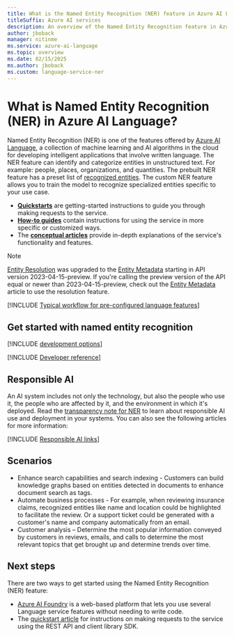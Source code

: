 ```yaml
---
title: What is the Named Entity Recognition (NER) feature in Azure AI Language?
titleSuffix: Azure AI services
description: An overview of the Named Entity Recognition feature in Azure AI services, which helps you extract categories of entities in text.
author: jboback
manager: nitinme
ms.service: azure-ai-language
ms.topic: overview
ms.date: 02/15/2025
ms.author: jboback
ms.custom: language-service-ner
---
```


# What is Named Entity Recognition (NER) in Azure AI Language?

Named Entity Recognition (NER) is one of the features offered by [Azure AI Language](../overview.md), a collection of machine learning and AI algorithms in the cloud for developing intelligent applications that involve written language. The NER feature can identify and categorize entities in unstructured text. For example: people, places, organizations, and quantities. The prebuilt NER feature has a preset list of [recognized entities](concepts/named-entity-categories.md). The custom NER feature allows you to train the model to recognize specialized entities specific to your use case.

* [**Quickstarts**](quickstart.md) are getting-started instructions to guide you through making requests to the service.
* [**How-to guides**](how-to-call.md) contain instructions for using the service in more specific or customized ways.
* The [**conceptual articles**](concepts/named-entity-categories.md) provide in-depth explanations of the service's functionality and features.

> [!NOTE]
> [Entity Resolution](concepts/entity-resolutions.md) was upgraded to the [Entity Metadata](concepts/entity-metadata.md) starting in API version 2023-04-15-preview. If you're calling the preview version of the API equal or newer than 2023-04-15-preview, check out the [Entity Metadata](concepts/entity-metadata.md) article to use the resolution feature.

[!INCLUDE [Typical workflow for pre-configured language features](../includes/overview-typical-workflow.md)]

## Get started with named entity recognition

[!INCLUDE [development options](./includes/development-options.md)]

[!INCLUDE [Developer reference](../includes/reference-samples-text-analytics.md)] 

## Responsible AI 

An AI system includes not only the technology, but also the people who use it, the people who are affected by it, and the environment in which it's deployed. Read the [transparency note for NER](/azure/ai-foundry/responsible-ai/language-service/transparency-note-named-entity-recognition?context=/azure/ai-services/language-service/context/context) to learn about responsible AI use and deployment in your systems. You can also see the following articles for more information:

[!INCLUDE [Responsible AI links](../includes/overview-responsible-ai-links.md)]

## Scenarios

*	Enhance search capabilities and search indexing - Customers can build knowledge graphs based on entities detected in documents to enhance document search as tags.
*	Automate business processes - For example, when reviewing insurance claims, recognized entities like name and location could be highlighted to facilitate the review. Or a support ticket could be generated with a customer's name and company automatically from an email.
*	Customer analysis – Determine the most popular information conveyed by customers in reviews, emails, and calls to determine the most relevant topics that get brought up and determine trends over time. 

## Next steps

There are two ways to get started using the Named Entity Recognition (NER) feature:
* [Azure AI Foundry](../../../ai-foundry/what-is-azure-ai-foundry.md) is a web-based platform that lets you use several Language service features without needing to write code.
* The [quickstart article](quickstart.md) for instructions on making requests to the service using the REST API and client library SDK.  
